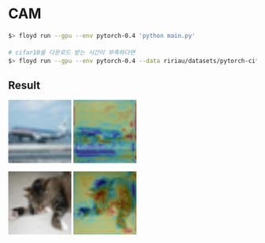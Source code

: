# CAM

```bash
$> floyd run --gpu --env pytorch-0.4 'python main.py'

# cifar10을 다운로드 받는 시간이 부족하다면
$> floyd run --gpu --env pytorch-0.4 --data ririau/datasets/pytorch-cifar10-dataset/2 'python main.py --data_root=/input'
```

## Result
![](assets/plane1.jpg) ![](assets/plane1_cam.jpg)

![](assets/cat1.jpg) ![](assets/cat1_cam.jpg)